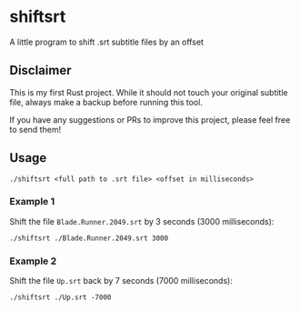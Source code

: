 # shiftsrt

A little program to shift .srt subtitle files by an offset

## Disclaimer

This is my first Rust project. While it should not touch your original subtitle file, always make a backup before running this tool.

If you have any suggestions or PRs to improve this project, please feel free to send them!

## Usage

```
./shiftsrt <full path to .srt file> <offset in milliseconds>
```

### Example 1

Shift the file `Blade.Runner.2049.srt` by 3 seconds (3000 milliseconds):

```
./shiftsrt ./Blade.Runner.2049.srt 3000
```

### Example 2

Shift the file `Up.srt` back by 7 seconds (7000 milliseconds):

```
./shiftsrt ./Up.srt -7000
```

